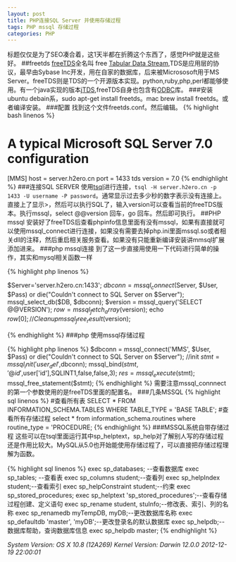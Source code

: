 ```yaml
---
layout: post
title: PHP连接SQL Server 并使用存储过程
tags: PHP mssql 存储过程 
categories: PHP
---
```

标题仅仅是为了SEO凑合着，这1天半都在折腾这个东西了，感觉PHP就是这些好。
##freetds
[freeTDS][2]全名叫 free [Tabular Data Stream][1],TDS是应用层的协议，最早由Sybase Inc开发，用在自家的数据库，后来被Micrososoft用于MS Server。freeTDS则是TDS的一个开源版本实现。python,ruby,php,perl都能够使用。有一个java实现的版本[jTDS][3],freeTDS自身也包含有[ODBC][4]库。
###安装
ubuntu debain系，sudo apt-get install freetds。mac brew install freetds。或者编译安装。
###配置
找到这个文件freetds.conf。然后编辑。
{% highlight bash linenos %}
# A typical Microsoft SQL Server 7.0 configuration      
[MMS]
host = server.h2ero.cn
port = 1433
tds version = 7.0
{% endhighlight %}
###连接SQL SERVER
使用[tsql][5]进行连接，`tsql -H server.h2ero.cn -p 1433 -U username -P password`。通常显示过去多少秒的数字表示没有连接上。直接上了显示>，然后可以执行SQL了，输入version可以查看当前的freeTDS版本。执行mssql，select @@version 回车，go 回车。然后即可执行。
##PHP mssql
安装好了freeTDS后查看phpinfo信息里面有没有mssql，如果有直接就可以使用mssql_connect进行连接，如果没有需要去掉php.ini里面mssql.so或者相关dll的注释，然后重启相关服务查看。如果没有只能重新编译安装讲mmsql扩展添加进来。
###php mssql连接
到了这一步直接用使用一下代码进行简单的操作，其实和mysql相关函数一样

{% highlight php linenos %}

$Server='server.h2ero.cn:1433';
$dbconn = mssql_connect($Server, $User, $Pass) or die("Couldn't connect to SQL Server on $Server");
mssql_select_db($DB, $dbconn);
$version = mssql_query('SELECT @@VERSION');
$row = mssql_fetch_array($version);
echo $row[0];
// Clean up
mssql_free_result($version);

{% endhighlight %}
###php 使用mssql存储过程

{% highlight php linenos %}
$dbconn = mssql_connect('MMS', $User, $Pass) or die("Couldn't connect to SQL Server on $Server");
//init
$stmt=mssql_init('user_del',$dbconn);
mssql_bind($stmt,'@id',$user['id'],SQLINT1,false,false,3);
$res=mssql_execute($stmt);
mssql_free_statement($stmt);
{% endhighlight %}
需要注意mssql_connnect的第一个参数使用的是freeTDS里面的配置名。
###几条MSSQL
{% highlight sql linenos %}
#查看所有表
SELECT * FROM INFORMATION_SCHEMA.TABLES WHERE TABLE_TYPE = 'BASE TABLE';
#查看所有存储过程
select * from information_schema.routines where routine_type = 'PROCEDURE;
{% endhighlight %}
###MSSQL系统自带存储过程
这些可以在tsql里面运行其中sp_helptext，sp_help对了解别人写的存储过程还是作用比较大。MySQL从5.0也开始能使用存储过程了，可以直接把存储过程理解为函数。

{% highlight sql linenos %}
exec sp_databases; --查看数据库
exec sp_tables;        --查看表
exec sp_columns student;--查看列
exec sp_helpIndex student;--查看索引
exec sp_helpConstraint student;--约束
exec sp_stored_procedures;
exec sp_helptext 'sp_stored_procedures';--查看存储过程创建、定义语句
exec sp_rename student, stuInfo;--修改表、索引、列的名称
exec sp_renamedb myTempDB, myDB;--更改数据库名称
exec sp_defaultdb 'master', 'myDB';--更改登录名的默认数据库
exec sp_helpdb;--数据库帮助，查询数据库信息
exec sp_helpdb master;
{% endhighlight %}



[0]:http://blog.benjaminwalters.net/?p=10
[1]:[]
[2]:[http://freetds.schemamania.org/]
[3]:[http://jtds.sourceforge.net/] "jTDS project"
[4]:[http://en.wikipedia.org/wiki/ODBC] "ODBC"
[5]:[http://linux.die.net/man/1/tsql] "tsql"

<i class="os_date">
System Version: OS X 10.8 (12A269) Kernel Version: Darwin 12.0.0
2012-12-19 22:00:01
</i>
